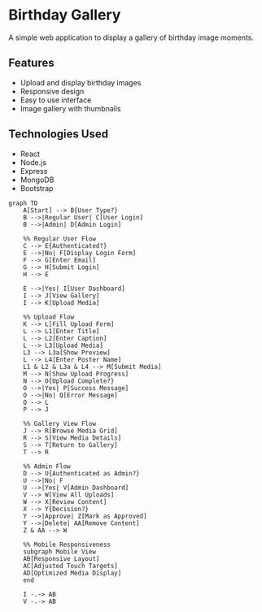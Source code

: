 # Birthday Gallery 
A simple web application to display a gallery of birthday image moments.

## Features
- Upload and display birthday images
- Responsive design
- Easy to use interface
- Image gallery with thumbnails

## Technologies Used
- React
- Node.js
- Express
- MongoDB
- Bootstrap

```mermaid 
graph TD
    A[Start] --> B{User Type?}
    B -->|Regular User| C[User Login]
    B -->|Admin| D[Admin Login]
    
    %% Regular User Flow
    C --> E{Authenticated?}
    E -->|No| F[Display Login Form]
    F --> G[Enter Email]
    G --> H[Submit Login]
    H --> E
    
    E -->|Yes| I[User Dashboard]
    I --> J[View Gallery]
    I --> K[Upload Media]
    
    %% Upload Flow
    K --> L[Fill Upload Form]
    L --> L1[Enter Title]
    L --> L2[Enter Caption]
    L --> L3[Upload Media]
    L3 --> L3a[Show Preview]
    L --> L4[Enter Poster Name]
    L1 & L2 & L3a & L4 --> M[Submit Media]
    M --> N[Show Upload Progress]
    N --> O{Upload Complete?}
    O -->|Yes| P[Success Message]
    O -->|No| Q[Error Message]
    Q --> L
    P --> J
    
    %% Gallery View Flow
    J --> R[Browse Media Grid]
    R --> S[View Media Details]
    S --> T[Return to Gallery]
    T --> R
    
    %% Admin Flow
    D --> U{Authenticated as Admin?}
    U -->|No| F
    U -->|Yes| V[Admin Dashboard]
    V --> W[View All Uploads]
    W --> X[Review Content]
    X --> Y{Decision?}
    Y -->|Approve| Z[Mark as Approved]
    Y -->|Delete| AA[Remove Content]
    Z & AA --> W
    
    %% Mobile Responsiveness
    subgraph Mobile View
    AB[Responsive Layout]
    AC[Adjusted Touch Targets]
    AD[Optimized Media Display]
    end
    
    I -.-> AB
    V -.-> AB